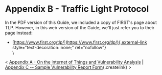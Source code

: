 # Appendix B - Traffic Light Protocol 

In the PDF version of this Guide, we included a copy of FIRST\'s page
about TLP. However, in this web version of the Guide, we\'ll just refer
you to their page instead:

-   [https://www.first.org/tlp/](https://www.first.org/tlp/){.external-link
    style="text-decoration: none;" rel="nofollow"}\
    \

\< [Appendix A - On the Internet of Things and Vulnerability
Analysis](Appendix-A---On-the-Internet-of-Things-and-Vulnerability-Analysis_47677518.md)
\| [Appendix C -- Sample Vulnerability Report
Form](/confluence/pages/createpage.action?spaceKey=CVD&title=Appendix+C+%E2%80%93+Sample+Vulnerability+Report+Form&linkCreation=true&fromPageId=47677521){.createlink}
\>

